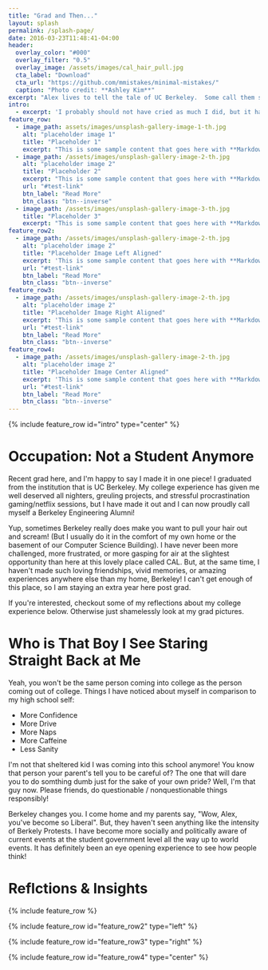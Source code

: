 ```yaml
---
title: "Grad and Then..."
layout: splash
permalink: /splash-page/
date: 2016-03-23T11:48:41-04:00
header:
  overlay_color: "#000"
  overlay_filter: "0.5"
  overlay_image: /assets/images/cal_hair_pull.jpg
  cta_label: "Download"
  cta_url: "https://github.com/mmistakes/minimal-mistakes/"
  caption: "Photo credit: **Ashley Kim**"
excerpt: "Alex lives to tell the tale of UC Berkeley.  Some call them survivors, others call them 'Berkeley Engineering Alumni'"
intro: 
  - excerpt: 'I probably should not have cried as much I did, but it happened!'
feature_row:
  - image_path: assets/images/unsplash-gallery-image-1-th.jpg
    alt: "placeholder image 1"
    title: "Placeholder 1"
    excerpt: "This is some sample content that goes here with **Markdown** formatting."
  - image_path: /assets/images/unsplash-gallery-image-2-th.jpg
    alt: "placeholder image 2"
    title: "Placeholder 2"
    excerpt: "This is some sample content that goes here with **Markdown** formatting."
    url: "#test-link"
    btn_label: "Read More"
    btn_class: "btn--inverse"
  - image_path: /assets/images/unsplash-gallery-image-3-th.jpg
    title: "Placeholder 3"
    excerpt: "This is some sample content that goes here with **Markdown** formatting."
feature_row2:
  - image_path: /assets/images/unsplash-gallery-image-2-th.jpg
    alt: "placeholder image 2"
    title: "Placeholder Image Left Aligned"
    excerpt: 'This is some sample content that goes here with **Markdown** formatting. Left aligned with `type="left"`'
    url: "#test-link"
    btn_label: "Read More"
    btn_class: "btn--inverse"
feature_row3:
  - image_path: /assets/images/unsplash-gallery-image-2-th.jpg
    alt: "placeholder image 2"
    title: "Placeholder Image Right Aligned"
    excerpt: 'This is some sample content that goes here with **Markdown** formatting. Right aligned with `type="right"`'
    url: "#test-link"
    btn_label: "Read More"
    btn_class: "btn--inverse"
feature_row4:
  - image_path: /assets/images/unsplash-gallery-image-2-th.jpg
    alt: "placeholder image 2"
    title: "Placeholder Image Center Aligned"
    excerpt: 'This is some sample content that goes here with **Markdown** formatting. Centered with `type="center"`'
    url: "#test-link"
    btn_label: "Read More"
    btn_class: "btn--inverse"
---
```


{% include feature_row id="intro" type="center" %}

# Occupation: Not a Student Anymore
Recent grad here, and I'm happy to say I made it in one piece!  I graduated from the institution that is UC Berkeley.  My college experience has given me well deserved all nighters, greuling projects, and stressful procrastination gaming/netflix sessions, but I have made it out and I can now proudly call myself a Berkeley Engineering Alumni!

Yup, sometimes Berkeley really does make you want to pull your hair out and scream! (But I usually do it in the comfort of my own home or the basement of our Computer Science Building).  I have never been more challenged, more frustrated, or more gasping for air at the slightest opportunity than here at this lovely place called CAL.  But, at the same time, I haven't made such loving friendships, vivid memories, or amazing experiences anywhere else than my home, Berkeley! I can't get enough of this place, so I am staying an extra year here post grad.

If you're interested, checkout some of my reflections about my college experience below.  Otherwise just shamelessly look at my grad pictures.

# Who is That Boy I See Staring Straight Back at Me
Yeah, you won't be the same person coming into college as the person coming out of college.  Things I have noticed about myself in comparison to my high school self:
* More Confidence
* More Drive
* More Naps
* More Caffeine
* Less Sanity

I'm not that sheltered kid I was coming into this school anymore!  You know that person your parent's tell you to be careful of?  The one that will dare you to do somthing dumb just for the sake of your own pride?  Well, I'm that guy now.  Please friends, do questionable / nonquestionable things responsibly!

Berkeley changes you.  I come home and my parents say, "Wow, Alex, you've become so Liberal".  But, they haven't seen anything like the intensity of Berkely Protests.  I have become more socially and politically aware of current events at the student government level all the way up to world events.  It has definitely been an eye opening experience to see how people think!

# Reflctions & Insights

{% include feature_row %}

{% include feature_row id="feature_row2" type="left" %}

{% include feature_row id="feature_row3" type="right" %}

{% include feature_row id="feature_row4" type="center" %}